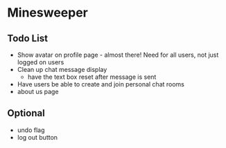 # Minesweeper

## Todo List
- Show avatar on profile page - almost there! Need for all users, not just logged on users
- Clean up chat message display
  - have the text box reset after message is sent
- Have users be able to create and join personal chat rooms
- about us page

## Optional
- undo flag
- log out button

